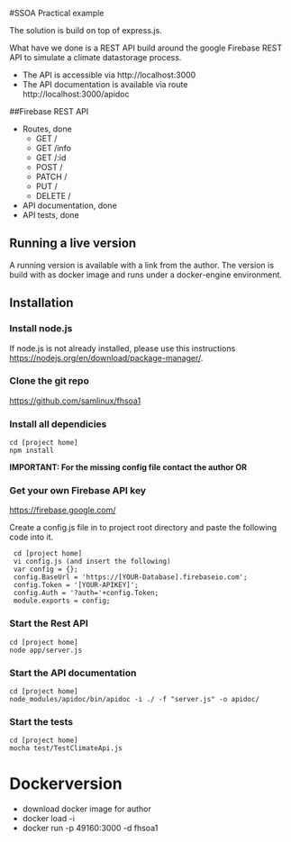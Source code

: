 #SSOA Practical example

The solution is build on top of express.js. 

What have we done is a REST API build around the google Firebase REST API to simulate a climate datastorage process.

- The API is accessible via http://localhost:3000
- The API documentation is available via route http://localhost:3000/apidoc

##Firebase REST API

- Routes, done
    + GET /
    + GET /info
    + GET /:id
    + POST /
    + PATCH /
    + PUT /
    + DELETE /
- API documentation, done
- API tests, done

## Running a live version 
A running version is available with a link from the author. The version is build with as docker image and runs under a docker-engine environment.

## Installation

### Install node.js 
If node.js is not already installed, please use this instructions https://nodejs.org/en/download/package-manager/.

### Clone the git repo
https://github.com/samlinux/fhsoa1


### Install all dependicies
```
cd [project home]  
npm install
```

**IMPORTANT: For the missing config file contact the author OR**

### Get your own Firebase API key
https://firebase.google.com/

Create a config.js file in to project root directory and paste the following code into it.
```  
 cd [project home]
 vi config.js (and insert the following) 
 var config = {};
 config.BaseUrl = 'https://[YOUR-Database].firebaseio.com';
 config.Token = '[YOUR-APIKEY]';
 config.Auth = '?auth='+config.Token;
 module.exports = config;
```

### Start the Rest API
```
cd [project home]  
node app/server.js
```
### Start the API documentation
```
cd [project home]  
node_modules/apidoc/bin/apidoc -i ./ -f "server.js" -o apidoc/ 
```
### Start the tests
```
cd [project home]  
mocha test/TestClimateApi.js 
```

# Dockerversion
- download docker image for author
- docker load -i <path to image tar file>
- docker run -p 49160:3000 -d fhsoa1

